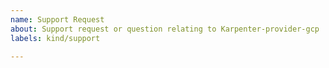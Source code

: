 ```yaml
---
name: Support Request
about: Support request or question relating to Karpenter-provider-gcp
labels: kind/support

---
```

